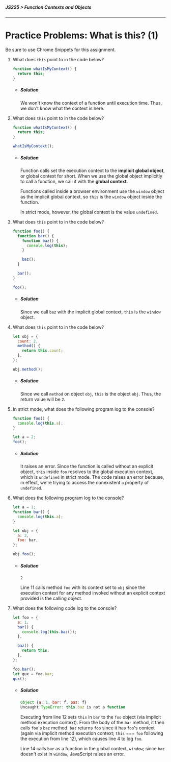 ##### JS225 > Function Contexts and Objects

---

# Practice Problems: What is this? (1)

Be sure to use Chrome Snippets for this assignment.

1. What does `this` point to in the code below?

   ```javascript
   function whatIsMyContext() {
     return this;
   }
   ```

   - ##### Solution

     We won't know the context of a function until execution time. Thus, we don't know what the context is here.

2. What does `this` point to in the code below?

   ```javascript
   function whatIsMyContext() {
     return this;
   }
   
   whatIsMyContext();
   ```

   - ##### Solution

     Function calls set the execution context to the **implicit global object**, or global context for short. When we use the global object implicitly to call a function, we call it with the **global context**.

     Functions called inside a browser environment use the `window` object as the implicit global context, so `this` is the `window` object inside the function.

     In strict mode, however, the global context is the value `undefined`.

3. What does `this` point to in the code below?

   ```javascript
   function foo() {
     function bar() {
       function baz() {
         console.log(this);
       }
   
       baz();
     }
   
     bar();
   }
   
   foo();
   ```

   - ##### Solution

     Since we call `baz` with the implicit global context, `this` is the `window` object.

4. What does `this` point to in the code below?

   ```javascript
   let obj = {
     count: 2,
     method() {
       return this.count;
     },
   };
   
   obj.method();
   ```

   - ##### Solution

     Since we call `method` on object `obj`, `this` is the object `obj`. Thus, the return value will be `2`.

5. In strict mode, what does the following program log to the console?

   ```javascript
   function foo() {
     console.log(this.a);
   }
   
   let a = 2;
   foo();
   ```

   - ##### Solution

     It raises an error. Since the function is called without an explicit object, `this` inside `foo` resolves to the global execution context, which is `undefined` in strict mode. The code raises an error because, in effect, we're trying to access the nonexistent `a` property of `undefined`.

6. What does the following program log to the console?

   ```javascript
   let a = 1;
   function bar() {
     console.log(this.a);
   }
   
   let obj = {
     a: 2,
     foo: bar,
   };
   
   obj.foo();
   ```

   - ##### Solution

     ```plaintext
     2
     ```

     Line 11 calls method `foo` with its context set to `obj` since the execution context for any method invoked without an explicit context provided is the calling object.

7. What does the following code log to the console?

   ```javascript
   let foo = {
     a: 1,
     bar() {
       console.log(this.baz());
     },
   
     baz() {
       return this;
     },
   };
   
   foo.bar();
   let qux = foo.bar;
   qux();
   ```

   - ##### Solution

     ```javascript
     Object {a: 1, bar: f, baz: f}
     Uncaught TypeError: this.baz is not a function
     ```

     Executing from line 12 sets `this` in `bar` to the `foo` object (via implicit method execution context). From the body of the `bar` method, it then calls `foo`'s `baz` method. `baz` returns `foo` since it has `foo`'s context (again via implicit method execution context; `this` === `foo` following the execution from line 12), which causes line 4 to log `foo`.

     Line 14 calls `bar` as a function in the global context, `window`; since `baz` doesn't exist in `window`, JavaScript raises an error.